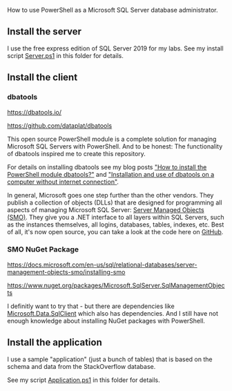 How to use PowerShell as a Microsoft SQL Server database administrator.

## Install the server

I use the free express edition of SQL Server 2019 for my labs. See my install script [Server.ps1](Server.ps1) in this folder for details.


## Install the client

### dbatools

https://dbatools.io/

https://github.com/dataplat/dbatools

This open source PowerShell module is a complete solution for managing Microsoft SQL Servers with PowerShell. And to be honest: The functionality of dbatools inspired me to create this repository.

For details on installing dbatools see my blog posts ["How to install the PowerShell module dbatools?"](https://blog.ordix.de/how-do-i-install-the-powershell-module-dbatools) and ["Installation and use of dbatools on a computer without internet connection"](https://blog.ordix.de/installation-and-use-of-dbatools-on-a-computer-without-internet-connection).

In general, Microsoft goes one step further than the other vendors. They publish a collection of objects (DLLs) that are designed for programming all aspects of managing Microsoft SQL Server: [Server Managed Objects (SMO)](https://docs.microsoft.com/en-us/sql/relational-databases/server-management-objects-smo).
They give you a .NET interface to all layers within SQL Servers, such as the instances themselves, all logins, databases, tables, indexes, etc.
Best of all, it's now open source, you can take a look at the code here on [GitHub](https://github.com/microsoft/sqlmanagementobjects).


### SMO NuGet Package

https://docs.microsoft.com/en-us/sql/relational-databases/server-management-objects-smo/installing-smo

https://www.nuget.org/packages/Microsoft.SqlServer.SqlManagementObjects

I definitly want to try that - but there are dependencies like [Microsoft.Data.SqlClient](https://www.nuget.org/packages/Microsoft.Data.SqlClient/) which also has dependencies. And I still have not enough knowledge about installing NuGet packages with PowerShell.


## Install the application

I use a sample "application" (just a bunch of tables) that is based on the schema and data from the StackOverflow database.

See my script [Application.ps1](Application.ps1) in this folder for details.
